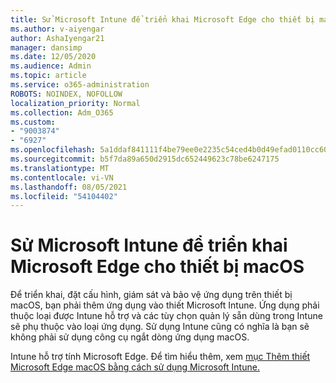 ```yaml
---
title: Sử Microsoft Intune để triển khai Microsoft Edge cho thiết bị macOS
ms.author: v-aiyengar
author: AshaIyengar21
manager: dansimp
ms.date: 12/05/2020
ms.audience: Admin
ms.topic: article
ms.service: o365-administration
ROBOTS: NOINDEX, NOFOLLOW
localization_priority: Normal
ms.collection: Adm_O365
ms.custom:
- "9003874"
- "6927"
ms.openlocfilehash: 5a1ddaf841111f4be79ee0e2235c54ced4b0d49efad0110cc609441db5b20800
ms.sourcegitcommit: b5f7da89a650d2915dc652449623c78be6247175
ms.translationtype: MT
ms.contentlocale: vi-VN
ms.lasthandoff: 08/05/2021
ms.locfileid: "54104402"
---
```

# <a name="use-microsoft-intune-to-deploy-microsoft-edge-to-a-macos-device"></a>Sử Microsoft Intune để triển khai Microsoft Edge cho thiết bị macOS

Để triển khai, đặt cấu hình, giám sát và bảo vệ ứng dụng trên thiết bị macOS, bạn phải thêm ứng dụng vào thiết Microsoft Intune. Ứng dụng phải thuộc loại được Intune hỗ trợ và các tùy chọn quản lý sẵn dùng trong Intune sẽ phụ thuộc vào loại ứng dụng. Sử dụng Intune cũng có nghĩa là bạn sẽ không phải sử dụng công cụ ngắt dòng ứng dụng macOS.

Intune hỗ trợ tính Microsoft Edge. Để tìm hiểu thêm, xem [mục Thêm thiết Microsoft Edge macOS bằng cách sử dụng Microsoft Intune.](https://go.microsoft.com/fwlink/?linkid=2134949)